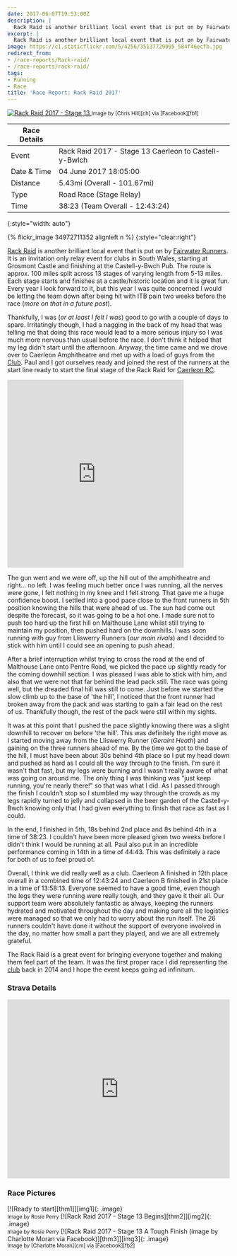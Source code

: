 ```yaml
---
date: 2017-06-07T19:53:00Z
description: |
  Rack Raid is another brilliant local event that is put on by Fairwater Runners. It is an invitation only relay event for clubs in South Wales, starting at Grosmont Castle and finishing at the Castell-y-Bwch Pub. The route is approx. 100 miles split across 13 stages of varying length from 5-13 miles. Each stage starts and finishes at a castle/historic location and it is great fun. Every year I look forward to it, but this year I was quite concerened I would be letting the team down after being hit with ITB pain two weeks before the race (more on that in a future post).
excerpt: |
  Rack Raid is another brilliant local event that is put on by Fairwater Runners. It is an invitation only relay event for clubs in South Wales, starting at Grosmont Castle and finishing at the Castell-y-Bwch Pub. The route is approx. 100 miles split across 13 stages of varying length from 5-13 miles. Each stage starts and finishes at a castle/historic location and it is great fun. Every year I look forward to it, but this year I was quite concerened I would be letting the team down after being hit with ITB pain two weeks before the race (more on that in a future post).
image: https://c1.staticflickr.com/5/4256/35137729095_584f46ecfb.jpg
redirect_from:
- /race-reports/Rack-raid/
- /race-reports/rack-raid/
tags:
- Running
- Race
title: 'Race Report: Rack Raid 2017'
---
```


<div class='flickr image alignright'>
<span>
  <a title='Rack Raid 2017 - Stage 13' href='https://c1.staticflickr.com/5/4256/35137729095_d284fdef97_o.jpg' class='image'>
    <img src='https://c1.staticflickr.com/5/4256/35137729095_584f46ecfb_n.jpg' alt='Rack Raid 2017 - Stage 13' />
  </a>
  <a title='View on Flickr' href='https://www.flickr.com/photos/richard-perry/35137729095/' class='flickrlink'> </a>
</span>
<small class='aligncentre' markdown='1'>Image by [Chris Hill][ch] via [Facebook][fb1]</small>
</div>

| Race Details |                                                       |
|--------------|-------------------------------------------------------|
| Event        | Rack Raid 2017 - Stage 13 Caerleon to Castell-y-Bwlch |
| Date & Time  | 04 June 2017 18:05:00                                 |
| Distance     | 5.43mi (Overall - 101.67mi)                           |
| Type         | Road Race (Stage Relay)                               |
| Time         | 38:23 (Team Overall - 12:43:24)                       |
{:style="width: auto"}

{% flickr_image 34972711352 alignleft n %}
{:style="clear:right"}

[Rack Raid][rr] is another brilliant local event that is put on by
[Fairwater Runners][fr]. It is an invitation only relay event for clubs in South
Wales, starting at Grosmont Castle and finishing at the Castell-y-Bwch Pub. The
route is approx. 100 miles split across 13 stages of varying length from 5-13
miles. Each stage starts and finishes at a castle/historic location and it is
great fun. Every year I look forward to it, but this year I was quite concerned
I would be letting the team down after being hit with ITB pain two weeks before
the race (_more on that in a future post_).

Thankfully, I was (_or at least I felt I was_) good to go with a couple of days
to spare. Irritatingly though, I had a nagging in the back of my head that was
telling me that doing this race would lead to a more serious injury so I was
much more nervous than usual before the race. I don't think it helped that my
leg didn't start until the afternoon. Anyway, the time came and we drove over to
Caerleon Amphitheatre and met up with a load of guys from the [Club][CRC]. Paul
and I got ourselves ready and joined the rest of the runners at the start line
ready to start the final stage of the Rack Raid for [Caerleon RC][CRC].

<iframe src='http://bit.ly/2sSW2Mx' width='400' height='425' style='border:none;clear:left;overflow:hidden;'
  scrolling='no' frameborder='0' allowTransparency='true' class='alignright'> </iframe>

The gun went and we were off, up the hill out of the amphitheatre and right...
no left. I was feeling much better once I was running, all the nerves were gone,
I felt nothing in my knee and I felt strong. That gave me a huge confidence
boost. I settled into a good pace close to the front runners in 5th position
knowing the hills that were ahead of us. The sun had come out despite the 
forecast, so it was going to be a hot one. I made sure not to push too hard up 
the first hill on Malthouse Lane whilst still trying to maintain my position,
then pushed hard on the downhills. I was soon running with guy from Lliswerry
Runners (_our main rivals_) and I decided to stick with him until I could see an
opening to push ahead. 

After a brief interruption whilst trying to cross the road at the end of 
Malthouse Lane onto Pentre Road, we picked the pace up slightly ready for the
coming downhill section. I was pleased I was able to stick with him, and also
that we were not that far behind the lead pack still. The race was going well,
but the dreaded final hill was still to come. Just before we started the slow
climb up to the base of 'the hill', I noticed that the front runner had broken
away from the pack and was starting to gain a fair lead on the rest of us. 
Thankfully though, the rest of the pack were still within my sights. 

It was at this point that I pushed the pace slightly knowing there was a slight
downhill to recover on before 'the hill'. This was definitely the right move as
I started moving away from the Lliswerry Runner (_Geraint Heath_) and gaining on
the three runners ahead of me. By the time we got to the base of the hill, I
must have been about 30s behind 4th place so I put my head down and pushed as
hard as I could all the way through to the finish. I'm sure it wasn't that fast,
but my legs were burning and I wasn't really aware of what was going on around
me. The only thing I was thinking was "just keep running, you're nearly there!"
so that was what I did. As I passed through the finish I couldn't stop so I
stumbled my way through the crowds as my legs rapidly turned to jelly and
collapsed in the beer garden of the Castell-y-Bwch knowing only that I had given
everything to finish that race as fast as I could. 

In the end, I finished in 5th, 18s behind 2nd place and 8s behind 4th in a time
of 38:23. I couldn't have been more pleased given two weeks before I didn't
think I would be running at all. Paul also put in an incredible performance
coming in 14th in a time of 44:43. This was definitely a race for both of us to
feel proud of.

Overall, I think we did really well as a club. Caerleon A finished in 12th place
overall in a combined time of 12:43:24 and Caerleon B finished in 21st place in
a time of 13:58:13. Everyone seemed to have a good time, even though the legs
they were running were really tough, and they gave it their all. Our support
team were absolutely fantastic as always, keeping the runners hydrated and
motivated throughout the day and making sure all the logistics were managed so
that we only had to worry about the run itself. The 26 runners couldn't have 
done it without the support of everyone involved in the day, no matter how small
a part they played, and we are all extremely grateful.

The Rack Raid is a great event for bringing everyone together and making them
feel part of the team. It was the first proper race I did representing the
[club][CRC] back in 2014 and I hope the event keeps going ad infinitum.


### Strava Details

<iframe height='405' width='100%' frameborder='0' allowtransparency='true' scrolling='no' 
  src='https://www.strava.com/activities/1021383870/embed/7569689ffd55afa16432daed6edf9186782b7a8d'> </iframe>

### Race Pictures

<div class='flickr gallery aligncentre'>
<span markdown='1'>
[![Ready to start][thm1]][img1]{: .image}
<br /><small class='aligncentre' markdown='1'>Image by Rosie Perry</small>
</span>
<span markdown='1'>
[![Rack Raid 2017 - Stage 13 Begins][thm2]][img2]{: .image}
<br /><small class='aligncentre' markdown='1'>Image by Rosie Perry</small>
</span>
<span markdown='1'>
[![Rack Raid 2017 - Stage 13 A Tough Finish (image by Charlotte Moran via Facebook)][thm3]][img3]{: .image}
<br /><small class='aligncentre' markdown='1'>Image by [Charlotte Moran][cm] via [Facebook][fb2]</small>
</span>
</div>


[rr]: http://www.fairwater-runners-cwmbran.org.uk/content/rack-raid
[fr]: http://www.fairwater-runners-cwmbran.org.uk/
[results]: http://www.fairwater-runners-cwmbran.org.uk/content/results
[ch]: https://www.facebook.com/christopher.hill.397
[fb1]: https://www.facebook.com/christopher.hill.397/media_set?set=a.10155500933538944.1073741931.518268943&type=3&pnref=story
[cm]: https://www.facebook.com/charlotte.moran
[fb2]: https://www.facebook.com/groups/311694278873397/?fref=nf "Caerleon Running Club"
[CRC]: http://www.caerleonrunningclub.co.uk/

[thm1]: https://c1.staticflickr.com/5/4286/35137796715_7bbc10db18_q.jpg
[img1]: https://c1.staticflickr.com/5/4286/35137796715_bbe6f35bda_k.jpg "Rack Raid 2017 - Stage 13 Ready to Go :-) (image by Rosie Perry)"
[thm2]: https://c1.staticflickr.com/5/4264/34293009224_7d3bba4123_q.jpg
[img2]: https://c1.staticflickr.com/5/4264/34293009224_7d3bba4123_k.jpg "Rack Raid 2017 - Stage 13 Begins (image by Rosie Perry)"
[thm3]: https://c1.staticflickr.com/5/4290/34973068072_5ff7779a0f_q.jpg
[img3]: https://c1.staticflickr.com/5/4290/34973068072_5ff7779a0f_b.jpg "Rack Raid 2017 - Stage 13 A Tough Finish (image by Charlotte Moran via Facebook)"
